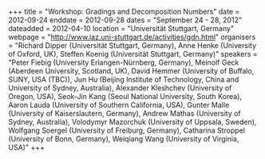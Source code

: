 +++
title = "Workshop: Gradings and Decomposition Numbers"
date = 2012-09-24
enddate = 2012-09-28
dates = "September 24 - 28, 2012"
dateadded = 2012-04-10
location = "Universität Stuttgart, Germany"
webpage = "http://www.iaz.uni-stuttgart.de/activities/gdn.html"
organisers = "Richard Dipper (Universität Stuttgart, Germany), Anne Henke (University of Oxford, UK), Steffen Koenig (Universität Stuttgart, Germany)"
speakers = "Peter Fiebig (University Erlangen-Nürnberg, Germany), Meinolf Geck (Aberdeen University, Scotland, UK), David Hemmer (University of Buffalo, SUNY, USA (TBC)), Jun Hu (Beijing Institute of Technology, China and University of Sydney, Australia), Alexander Kleshchev (University of Oregon, USA), Seok-Jin Kang (Seoul National University, South Korea), Aaron Lauda (University of Southern California, USA), Gunter Malle (University of Kaiserslautern, Germany), Andrew Mathas (University of Sydney, Australia), Volodymyr Mazorchuk (University of Uppsala, Sweden), Wolfgang Soergel (University of Freiburg, Germany), Catharina Stroppel (University of Bonn, Germany), Weiqiang Wang (University of Virginia, USA)"
+++
